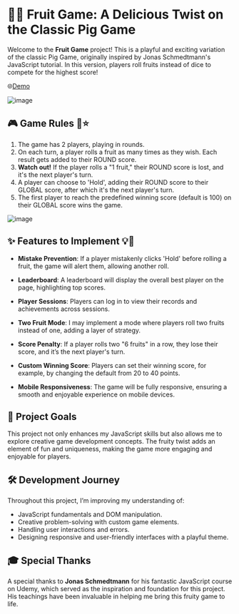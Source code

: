 
# 🍉🍍 Fruit Game: A Delicious Twist on the Classic Pig Game

Welcome to the **Fruit Game** project! This is a playful and exciting variation of the classic Pig Game, originally inspired by Jonas Schmedtmann's JavaScript tutorial. In this version, players roll fruits instead of dice to compete for the highest score!

🌐[Demo]([https://pig-game-mnd.netlify.app/])

![image](https://github.com/user-attachments/assets/815fc708-5d10-4be5-bf01-7ef817799e65)


## 🎮 Game Rules 🤩⭐

1. The game has 2 players, playing in rounds.
2. On each turn, a player rolls a fruit as many times as they wish. Each result gets added to their ROUND score.
3. **Watch out!** If the player rolls a "1 fruit," their ROUND score is lost, and it's the next player's turn.
4. A player can choose to 'Hold', adding their ROUND score to their GLOBAL score, after which it's the next player's turn.
5. The first player to reach the predefined winning score (default is 100) on their GLOBAL score wins the game.

![image](https://github.com/user-attachments/assets/51d826cc-2659-4f02-a188-48a0ed1dc78d)


## ✨ Features to Implement 💡🤔

- **Mistake Prevention**: If a player mistakenly clicks 'Hold' before rolling a fruit, the game will alert them, allowing another roll.

- **Leaderboard**: A leaderboard will display the overall best player on the page, highlighting top scores.

- **Player Sessions**: Players can log in to view their records and achievements across sessions.

- **Two Fruit Mode**: I may implement a mode where players roll two fruits instead of one, adding a layer of strategy.

- **Score Penalty**: If a player rolls two "6 fruits" in a row, they lose their score, and it’s the next player's turn.

- **Custom Winning Score**: Players can set their winning score, for example, by changing the default from 20 to 40 points.

- **Mobile Responsiveness**: The game will be fully responsive, ensuring a smooth and enjoyable experience on mobile devices.

## 🚀 Project Goals

This project not only enhances my JavaScript skills but also allows me to explore creative game development concepts. The fruity twist adds an element of fun and uniqueness, making the game more engaging and enjoyable for players.

## 🛠️ Development Journey

Throughout this project, I’m improving my understanding of:

- JavaScript fundamentals and DOM manipulation.
- Creative problem-solving with custom game elements.
- Handling user interactions and errors.
- Designing responsive and user-friendly interfaces with a playful theme.

## 🎓 Special Thanks

A special thanks to **Jonas Schmedtmann** for his fantastic JavaScript course on Udemy, which served as the inspiration and foundation for this project. His teachings have been invaluable in helping me bring this fruity game to life.


